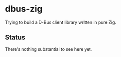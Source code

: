 # dbus-zig

Trying to build a D-Bus client library written in pure Zig.

## Status

There's nothing substantial to see here yet.

